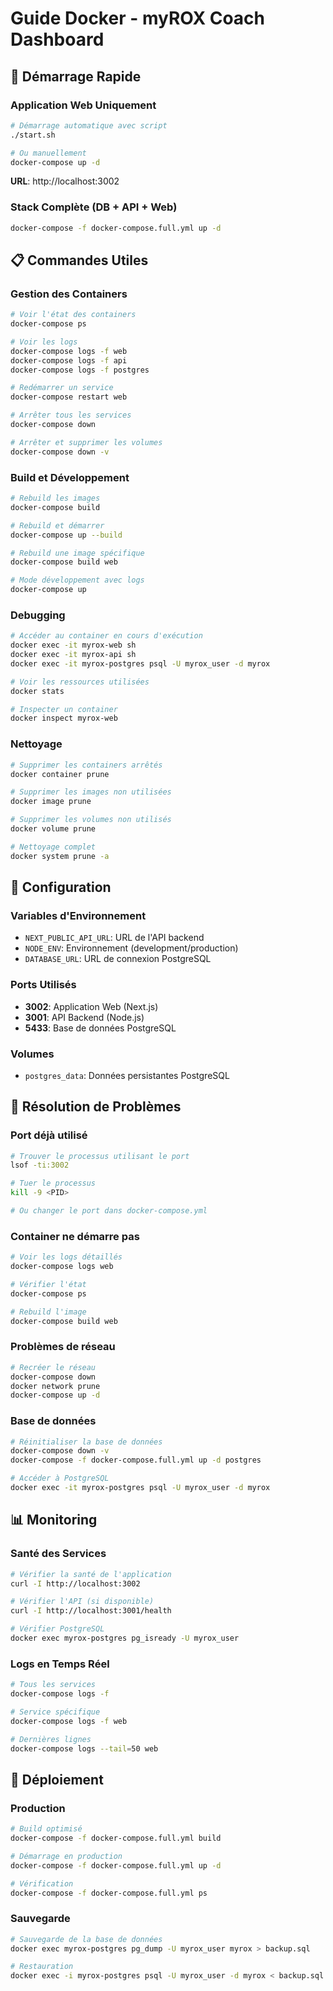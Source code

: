 # Guide Docker - myROX Coach Dashboard

## 🚀 Démarrage Rapide

### Application Web Uniquement
```bash
# Démarrage automatique avec script
./start.sh

# Ou manuellement
docker-compose up -d
```
**URL**: http://localhost:3002

### Stack Complète (DB + API + Web)
```bash
docker-compose -f docker-compose.full.yml up -d
```

## 📋 Commandes Utiles

### Gestion des Containers
```bash
# Voir l'état des containers
docker-compose ps

# Voir les logs
docker-compose logs -f web
docker-compose logs -f api
docker-compose logs -f postgres

# Redémarrer un service
docker-compose restart web

# Arrêter tous les services
docker-compose down

# Arrêter et supprimer les volumes
docker-compose down -v
```

### Build et Développement
```bash
# Rebuild les images
docker-compose build

# Rebuild et démarrer
docker-compose up --build

# Rebuild une image spécifique
docker-compose build web

# Mode développement avec logs
docker-compose up
```

### Debugging
```bash
# Accéder au container en cours d'exécution
docker exec -it myrox-web sh
docker exec -it myrox-api sh
docker exec -it myrox-postgres psql -U myrox_user -d myrox

# Voir les ressources utilisées
docker stats

# Inspecter un container
docker inspect myrox-web
```

### Nettoyage
```bash
# Supprimer les containers arrêtés
docker container prune

# Supprimer les images non utilisées
docker image prune

# Supprimer les volumes non utilisés
docker volume prune

# Nettoyage complet
docker system prune -a
```

## 🔧 Configuration

### Variables d'Environnement
- `NEXT_PUBLIC_API_URL`: URL de l'API backend
- `NODE_ENV`: Environnement (development/production)
- `DATABASE_URL`: URL de connexion PostgreSQL

### Ports Utilisés
- **3002**: Application Web (Next.js)
- **3001**: API Backend (Node.js)
- **5433**: Base de données PostgreSQL

### Volumes
- `postgres_data`: Données persistantes PostgreSQL

## 🐛 Résolution de Problèmes

### Port déjà utilisé
```bash
# Trouver le processus utilisant le port
lsof -ti:3002

# Tuer le processus
kill -9 <PID>

# Ou changer le port dans docker-compose.yml
```

### Container ne démarre pas
```bash
# Voir les logs détaillés
docker-compose logs web

# Vérifier l'état
docker-compose ps

# Rebuild l'image
docker-compose build web
```

### Problèmes de réseau
```bash
# Recréer le réseau
docker-compose down
docker network prune
docker-compose up -d
```

### Base de données
```bash
# Réinitialiser la base de données
docker-compose down -v
docker-compose -f docker-compose.full.yml up -d postgres

# Accéder à PostgreSQL
docker exec -it myrox-postgres psql -U myrox_user -d myrox
```

## 📊 Monitoring

### Santé des Services
```bash
# Vérifier la santé de l'application
curl -I http://localhost:3002

# Vérifier l'API (si disponible)
curl -I http://localhost:3001/health

# Vérifier PostgreSQL
docker exec myrox-postgres pg_isready -U myrox_user
```

### Logs en Temps Réel
```bash
# Tous les services
docker-compose logs -f

# Service spécifique
docker-compose logs -f web

# Dernières lignes
docker-compose logs --tail=50 web
```

## 🚀 Déploiement

### Production
```bash
# Build optimisé
docker-compose -f docker-compose.full.yml build

# Démarrage en production
docker-compose -f docker-compose.full.yml up -d

# Vérification
docker-compose -f docker-compose.full.yml ps
```

### Sauvegarde
```bash
# Sauvegarde de la base de données
docker exec myrox-postgres pg_dump -U myrox_user myrox > backup.sql

# Restauration
docker exec -i myrox-postgres psql -U myrox_user -d myrox < backup.sql
``` 